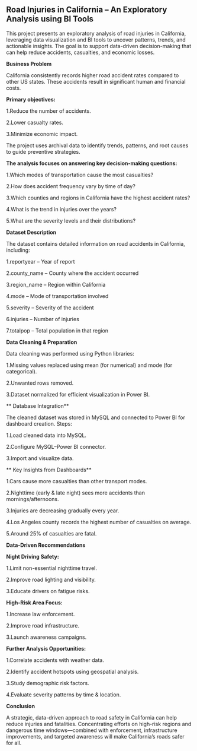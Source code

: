 ## Road Injuries in California – An Exploratory Analysis using BI Tools

This project presents an exploratory analysis of road injuries in California, leveraging data visualization and BI tools to uncover patterns, trends, and actionable insights. The goal is to support data-driven decision-making that can help reduce accidents, casualties, and economic losses.

**Business Problem**

California consistently records higher road accident rates compared to other US states. These accidents result in significant human and financial costs.

**Primary objectives:**

1.Reduce the number of accidents.

2.Lower casualty rates.

3.Minimize economic impact.

The project uses archival data to identify trends, patterns, and root causes to guide preventive strategies.

**The analysis focuses on answering key decision-making questions:**

1.Which modes of transportation cause the most casualties?

2.How does accident frequency vary by time of day?

3.Which counties and regions in California have the highest accident rates?

4.What is the trend in injuries over the years?

5.What are the severity levels and their distributions?

**Dataset Description**

The dataset contains detailed information on road accidents in California, including:

1.reportyear – Year of report

2.county_name – County where the accident occurred

3.region_name – Region within California

4.mode – Mode of transportation involved

5.severity – Severity of the accident

6.injuries – Number of injuries

7.totalpop – Total population in that region

**Data Cleaning & Preparation**

Data cleaning was performed using Python libraries:

1.Missing values replaced using mean (for numerical) and mode (for categorical).

2.Unwanted rows removed.

3.Dataset normalized for efficient visualization in Power BI.

** Database Integration**

The cleaned dataset was stored in MySQL and connected to Power BI for dashboard creation.
Steps:

1.Load cleaned data into MySQL.

2.Configure MySQL–Power BI connector.

3.Import and visualize data.

** Key Insights from Dashboards**

1.Cars cause more casualties than other transport modes.

2.Nighttime (early & late night) sees more accidents than mornings/afternoons.

3.Injuries are decreasing gradually every year.

4.Los Angeles county records the highest number of casualties on average.

5.Around 25% of casualties are fatal.

**Data-Driven Recommendations**

**Night Driving Safety:**

1.Limit non-essential nighttime travel.

2.Improve road lighting and visibility.

3.Educate drivers on fatigue risks.

**High-Risk Area Focus:**

1.Increase law enforcement.

2.Improve road infrastructure.

3.Launch awareness campaigns.

**Further Analysis Opportunities:**

1.Correlate accidents with weather data.

2.Identify accident hotspots using geospatial analysis.

3.Study demographic risk factors.

4.Evaluate severity patterns by time & location.

**Conclusion**

A strategic, data-driven approach to road safety in California can help reduce injuries and fatalities. Concentrating efforts on high-risk regions and dangerous time windows—combined with enforcement, infrastructure improvements, and targeted awareness will make California’s roads safer for all.

